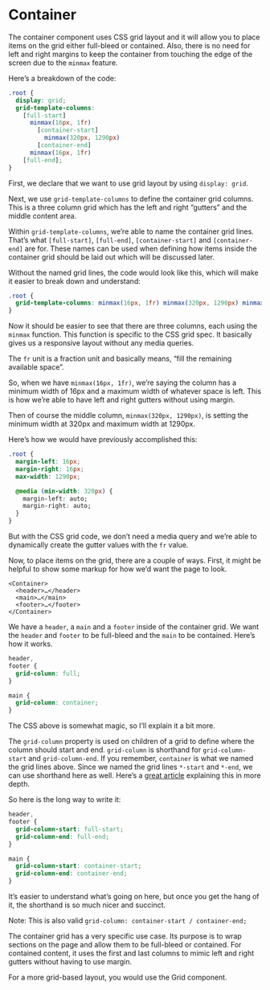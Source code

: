 # Container

The container component uses CSS grid layout and it will allow you to place
items on the grid either full-bleed or contained. Also, there is no need for
left and right margins to keep the container from touching the edge of the
screen due to the `minmax` feature.

Here’s a breakdown of the code:

```css
.root {
  display: grid;
  grid-template-columns:
    [full-start]
      minmax(16px, 1fr)
        [container-start]
          minmax(320px, 1290px)
        [container-end]
      minmax(16px, 1fr)
    [full-end];
}
```

First, we declare that we want to use grid layout by using `display: grid`.

Next, we use `grid-template-columns` to define the container grid columns. This
is a three column grid which has the left and right “gutters” and the middle
content area.

Within `grid-template-columns`, we’re able to name the container grid lines.
That’s what `[full-start]`, `[full-end]`, `[container-start]` and
`[container-end]` are for. These names can be used when defining how items
inside the container grid should be laid out which will be discussed later.

Without the named grid lines, the code would look like this, which will make it
easier to break down and understand:

```css
.root {
  grid-template-columns: minmax(16px, 1fr) minmax(320px, 1290px) minmax(16px, 1fr);
}
```

Now it should be easier to see that there are three columns, each using the
`minmax` function. This function is specific to the CSS grid spec. It basically
gives us a responsive layout without any media queries.

The `fr` unit is a fraction unit and basically means, “fill the remaining
available space”.

So, when we have `minmax(16px, 1fr)`, we’re saying the column has a minimum
width of 16px and a maximum width of whatever space is left. This is how we’re
able to have left and right gutters without using margin.

Then of course the middle column, `minmax(320px, 1290px)`, is setting the
minimum width at 320px and maximum width at 1290px.

Here’s how we would have previously accomplished this:

```css
.root {
  margin-left: 16px;
  margin-right: 16px;
  max-width: 1290px;

  @media (min-width: 320px) {
    margin-left: auto;
    margin-right: auto;
  }
}
```

But with the CSS grid code, we don’t need a media query and we’re able to
dynamically create the gutter values with the `fr` value.

Now, to place items on the grid, there are a couple of ways. First, it might be
helpful to show some markup for how we’d want the page to look.

```
<Container>
  <header>…</header>
  <main>…</main>
  <footer>…</footer>
</Container>
```

We have a `header`, a `main` and a `footer` inside of the container grid. We
want the `header` and `footer` to be full-bleed and the `main` to be contained.
Here’s how it works.

```css
header,
footer {
  grid-column: full;
}

main {
  grid-column: container;
}
```

The CSS above is somewhat magic, so I’ll explain it a bit more.

The `grid-column` property is used on children of a grid to define where the
column should start and end. `grid-column` is shorthand for `grid-column-start`
and `grid-column-end`. If you remember, `container` is what we named the grid
lines above. Since we named the grid lines `*-start` and `*-end`, we can use
shorthand here as well. Here’s a [great article][source-1] explaining this in
more depth.

So here is the long way to write it:

```css
header,
footer {
  grid-column-start: full-start;
  grid-column-end: full-end;
}

main {
  grid-column-start: container-start;
  grid-column-end: container-end;
}
```

It’s easier to understand what’s going on here, but once you get the hang of it,
the shorthand is so much nicer and succinct.

Note: This is also valid `grid-column: container-start / container-end;`

The container grid has a very specific use case. Its purpose is to wrap sections
on the page and allow them to be full-bleed or contained. For contained content,
it uses the first and last columns to mimic left and right gutters without
having to use margin.

For a more grid-based layout, you would use the Grid component.

[source-1]: https://rachelandrew.co.uk/archives/2017/06/01/breaking-out-with-css-grid-explained/
